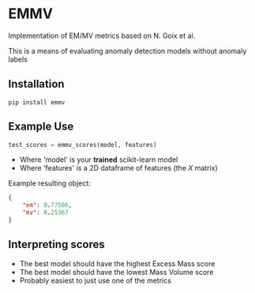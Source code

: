 # EMMV

Implementation of EM/MV metrics based on N. Goix et al.

This is a means of evaluating anomaly detection models without anomaly labels

## Installation

```shell
pip install emmv
```

## Example Use

```python
test_scores = emmv_scores(model, features)
```

- Where 'model' is your **trained** scikit-learn model
- Where 'features' is a 2D dataframe of features (the *X* matrix)

Example resulting object:

```json
{ 
    "em": 0.77586,
    "mv": 0.25367
}
```

## Interpreting scores

- The best model should have the highest Excess Mass score
- The best model should have the lowest Mass Volume score
- Probably easiest to just use one of the metrics
